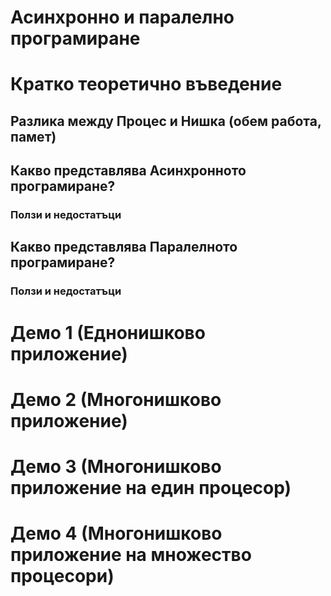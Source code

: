 # Асинхронно и паралелно програмиране

# Кратко теоретично въведение

## Разлика между Процес и Нишка (обем работа, памет)

## Какво представлява Асинхронното програмиране?

### Ползи и недостатъци

## Какво представлява Паралелното програмиране?

### Ползи и недостатъци

# Демо 1 (Еднонишково приложение)

# Демо 2 (Многонишково приложение)

# Демо 3 (Многонишково приложение на един процесор)

# Демо 4 (Многонишково приложение на множество процесори)

